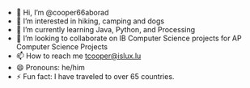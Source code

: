 - 👋 Hi, I’m @cooper66aborad
- 👀 I’m interested in hiking, camping and dogs
- 🌱 I’m currently learning Java, Python, and Processing
- 💞️ I’m looking to collaborate on IB Computer Science projects for AP Computer Science Projects
- 📫 How to reach me tcooper@islux.lu
- 😄 Pronouns: he/him
- ⚡ Fun fact: I have traveled to over 65 countries.

<!---
cooper66aborad/cooper66aborad is a ✨ special ✨ repository because its `README.md` (this file) appears on your GitHub profile.
You can click the Preview link to take a look at your changes.
--->
